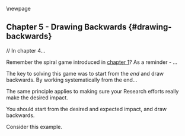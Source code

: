 \newpage

## Chapter 5 - Drawing Backwards {#drawing-backwards}

// In chapter 4...

Remember the spiral game introduced in [chapter 1]({#problem-solving})? As a reminder - ...

The key to solving this game was to start from the *end* and draw backwards. By working systematically from the end...

The same principle applies to making sure your Research efforts really make the desired impact.

You should start from the desired and expected impact, and draw backwards.

Consider this example.